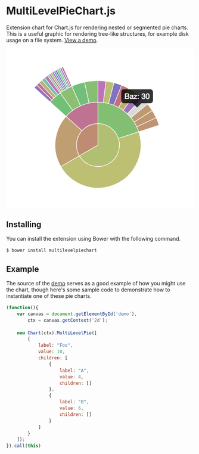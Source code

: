 MultiLevelPieChart.js
=====================

Extension chart for Chart.js for rendering nested or segmented pie charts. This is a useful graphic for rendering tree-like structures, for example disk usage on a file system. [View a demo](http://tarnfeld.github.io/MultiLevelPieChart.js/demo/).

![Example MultiLevelPieChart](demo/chart.png)

## Installing

You can install the extension using Bower with the following command.

```bash
$ bower install multilevelpiechart
```

## Example

The source of the [demo](http://tarnfeld.github.io/MultiLevelPieChart.js/demo/) serves as a good example of how you might use the chart, though here's some sample code to demonstrate how to instantiate one of these pie charts.

```js
(function(){
    var canvas = document.getElementById('demo'),
        ctx = canvas.getContext('2d');

    new Chart(ctx).MultiLevelPie([
        {
            label: "Foo",
            value: 10,
            children: [
                {
                    label: "A",
                    value: 4,
                    children: []
                },
                {
                    label: "B",
                    value: 6,
                    children: []
                }
            ]
        }
    ]);
}).call(this)
```
